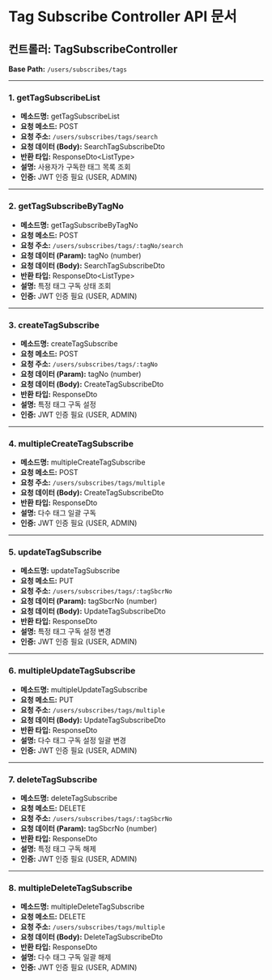 # Tag Subscribe Controller API 문서

## 컨트롤러: TagSubscribeController

**Base Path:** `/users/subscribes/tags`

---

### 1. getTagSubscribeList

- **메소드명:** getTagSubscribeList
- **요청 메소드:** POST
- **요청 주소:** `/users/subscribes/tags/search`
- **요청 데이터 (Body):** SearchTagSubscribeDto
- **반환 타입:** ResponseDto<ListType<SelectTagSbcrMpngListItemType>>
- **설명:** 사용자가 구독한 태그 목록 조회
- **인증:** JWT 인증 필요 (USER, ADMIN)

---

### 2. getTagSubscribeByTagNo

- **메소드명:** getTagSubscribeByTagNo
- **요청 메소드:** POST
- **요청 주소:** `/users/subscribes/tags/:tagNo/search`
- **요청 데이터 (Param):** tagNo (number)
- **요청 데이터 (Body):** SearchTagSubscribeDto
- **반환 타입:** ResponseDto<ListType<SelectTagSbcrMpngListItemType>>
- **설명:** 특정 태그 구독 상태 조회
- **인증:** JWT 인증 필요 (USER, ADMIN)

---

### 3. createTagSubscribe

- **메소드명:** createTagSubscribe
- **요청 메소드:** POST
- **요청 주소:** `/users/subscribes/tags/:tagNo`
- **요청 데이터 (Param):** tagNo (number)
- **요청 데이터 (Body):** CreateTagSubscribeDto
- **반환 타입:** ResponseDto<SelectTagSbcrMpngType>
- **설명:** 특정 태그 구독 설정
- **인증:** JWT 인증 필요 (USER, ADMIN)

---

### 4. multipleCreateTagSubscribe

- **메소드명:** multipleCreateTagSubscribe
- **요청 메소드:** POST
- **요청 주소:** `/users/subscribes/tags/multiple`
- **요청 데이터 (Body):** CreateTagSubscribeDto
- **반환 타입:** ResponseDto<MultipleResultType>
- **설명:** 다수 태그 일괄 구독
- **인증:** JWT 인증 필요 (USER, ADMIN)

---

### 5. updateTagSubscribe

- **메소드명:** updateTagSubscribe
- **요청 메소드:** PUT
- **요청 주소:** `/users/subscribes/tags/:tagSbcrNo`
- **요청 데이터 (Param):** tagSbcrNo (number)
- **요청 데이터 (Body):** UpdateTagSubscribeDto
- **반환 타입:** ResponseDto<SelectTagSbcrMpngType>
- **설명:** 특정 태그 구독 설정 변경
- **인증:** JWT 인증 필요 (USER, ADMIN)

---

### 6. multipleUpdateTagSubscribe

- **메소드명:** multipleUpdateTagSubscribe
- **요청 메소드:** PUT
- **요청 주소:** `/users/subscribes/tags/multiple`
- **요청 데이터 (Body):** UpdateTagSubscribeDto
- **반환 타입:** ResponseDto<MultipleResultType>
- **설명:** 다수 태그 구독 설정 일괄 변경
- **인증:** JWT 인증 필요 (USER, ADMIN)

---

### 7. deleteTagSubscribe

- **메소드명:** deleteTagSubscribe
- **요청 메소드:** DELETE
- **요청 주소:** `/users/subscribes/tags/:tagSbcrNo`
- **요청 데이터 (Param):** tagSbcrNo (number)
- **반환 타입:** ResponseDto<boolean>
- **설명:** 특정 태그 구독 해제
- **인증:** JWT 인증 필요 (USER, ADMIN)

---

### 8. multipleDeleteTagSubscribe

- **메소드명:** multipleDeleteTagSubscribe
- **요청 메소드:** DELETE
- **요청 주소:** `/users/subscribes/tags/multiple`
- **요청 데이터 (Body):** DeleteTagSubscribeDto
- **반환 타입:** ResponseDto<MultipleResultType>
- **설명:** 다수 태그 구독 일괄 해제
- **인증:** JWT 인증 필요 (USER, ADMIN)
